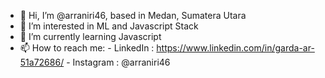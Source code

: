 - 👋 Hi, I’m @arraniri46, based in Medan, Sumatera Utara
- 👀 I’m interested in ML and Javascript Stack
- 🌱 I’m currently learning Javascript
- 📫 How to reach me:
      - LinkedIn : https://www.linkedin.com/in/garda-ar-51a72686/
      - Instagram : @arraniri46

<!---
arraniri46/arraniri46 is a ✨ special ✨ repository because its `README.md` (this file) appears on your GitHub profile.
You can click the Preview link to take a look at your changes.
--->
